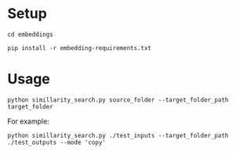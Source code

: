 # Setup

```shell
cd embeddings

pip install -r embedding-requirements.txt
```

# Usage

```shell
python simillarity_search.py source_folder --target_folder_path target_folder
```

For example:
```shell
python simillarity_search.py ./test_inputs --target_folder_path ./test_outputs --mode 'copy'
```
